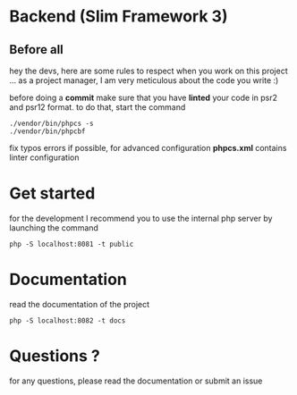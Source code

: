 # Backend (Slim Framework 3)

## Before all
hey the devs, here are some rules to respect when you work on this project ...
as a project manager, I am very meticulous about the code you write :)

before doing a **commit** make sure that you have **linted** your code in psr2 and psr12 format. to do that, start the command

```
./vendor/bin/phpcs -s
./vendor/bin/phpcbf
```

fix typos errors if possible, for advanced configuration **phpcs.xml** contains linter configuration

# Get started
for the development I recommend you to use the internal php server by launching the command
```
php -S localhost:8081 -t public
```

# Documentation
read the documentation of the project
```
php -S localhost:8082 -t docs
```

# Questions ?
for any questions, please read the documentation or submit an issue